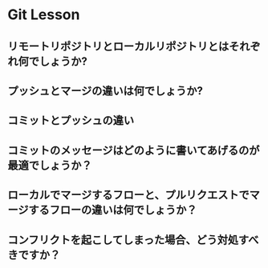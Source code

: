 # Git Lesson

## リモートリポジトリとローカルリポジトリとはそれぞれ何でしょうか?



## プッシュとマージの違いは何でしょうか?



## コミットとプッシュの違い



## コミットのメッセージはどのように書いてあげるのが最適でしょうか？



## ローカルでマージするフローと、プルリクエストでマージするフローの違いは何でしょうか？



## コンフリクトを起こしてしまった場合、どう対処すべきですか？